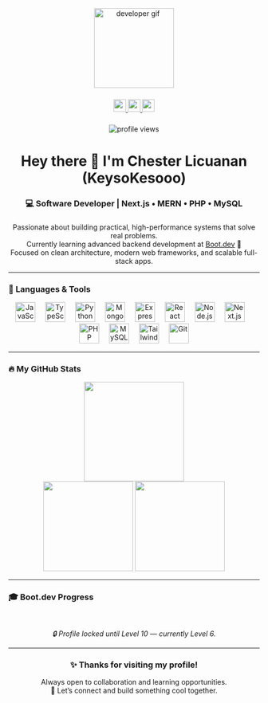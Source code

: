 <div align="center">
  <img height="160" src="https://media.giphy.com/media/M9gbBd9nbDrOTu1Mqx/giphy.gif" alt="developer gif" />
</div>

###

<div align="center">
  <a href="https://linkedin.com/in/your-profile" target="_blank">
    <img src="https://img.shields.io/static/v1?message=LinkedIn&logo=linkedin&label=&color=0077B5&logoColor=white&labelColor=&style=for-the-badge" height="25" />
  </a>
  <a href="https://youtube.com/@yourchannel" target="_blank">
    <img src="https://img.shields.io/static/v1?message=YouTube&logo=youtube&label=&color=FF0000&logoColor=white&labelColor=&style=for-the-badge" height="25" />
  </a>
  <a href="https://twitter.com/yourhandle" target="_blank">
    <img src="https://img.shields.io/static/v1?message=Twitter&logo=twitter&label=&color=1DA1F2&logoColor=white&labelColor=&style=for-the-badge" height="25" />
  </a>
</div>

###

<div align="center">
  <img src="https://visitor-badge.laobi.icu/badge?page_id=KeysoKesooo.KeysoKesooo" alt="profile views" />
</div>

###

<h1 align="center">Hey there 👋 I'm Chester Licuanan (KeysoKesooo)</h1>

###

<h3 align="center">💻 Software Developer | Next.js • MERN • PHP • MySQL</h3>

###

<p align="center">
  Passionate about building practical, high-performance systems that solve real problems.<br>
  Currently learning advanced backend development at 
  <a href="https://www.boot.dev/u/frontsignature80" target="_blank">Boot.dev</a> 🚀<br>
  Focused on clean architecture, modern web frameworks, and scalable full-stack apps.
</p>

---

<h3 align="left">🧰 Languages & Tools</h3>

<div align="center">
  <img src="https://cdn.jsdelivr.net/gh/devicons/devicon/icons/javascript/javascript-original.svg" height="40" alt="JavaScript" />
  <img width="12" />
  <img src="https://cdn.jsdelivr.net/gh/devicons/devicon/icons/typescript/typescript-original.svg" height="40" alt="TypeScript" />
  <img width="12" />
  <img src="https://cdn.jsdelivr.net/gh/devicons/devicon/icons/python/python-original.svg" height="40" alt="Python" />
  <img width="12" />
  <img src="https://cdn.jsdelivr.net/gh/devicons/devicon/icons/mongodb/mongodb-original-wordmark.svg" height="40" alt="MongoDB" />
  <img width="12" />
  <img src="https://cdn.jsdelivr.net/gh/devicons/devicon/icons/express/express-original.svg" height="40" alt="Express" />
  <img width="12" />
  <img src="https://cdn.jsdelivr.net/gh/devicons/devicon/icons/react/react-original.svg" height="40" alt="React" />
  <img width="12" />
  <img src="https://cdn.jsdelivr.net/gh/devicons/devicon/icons/nodejs/nodejs-original.svg" height="40" alt="Node.js" />
  <img width="12" />
  <img src="https://cdn.jsdelivr.net/gh/devicons/devicon/icons/nextjs/nextjs-original-wordmark.svg" height="40" alt="Next.js" />
  <img width="12" />
  <img src="https://cdn.jsdelivr.net/gh/devicons/devicon/icons/php/php-original.svg" height="40" alt="PHP" />
  <img width="12" />
  <img src="https://cdn.jsdelivr.net/gh/devicons/devicon/icons/mysql/mysql-original-wordmark.svg" height="40" alt="MySQL" />
  <img width="12" />
  <img src="https://www.vectorlogo.zone/logos/tailwindcss/tailwindcss-icon.svg" height="40" alt="TailwindCSS" />
  <img width="12" />
  <img src="https://cdn.jsdelivr.net/gh/devicons/devicon/icons/git/git-original.svg" height="40" alt="Git" />
</div>


---

<h3 align="left">🔥 My GitHub Stats</h3>

<div align="center">
  <img src="https://streak-stats.demolab.com?user=KeysoKesooo&theme=tokyonight&hide_border=false&border_radius=5" height="200" />
  <br />
  <img src="https://github-readme-stats.vercel.app/api?username=KeysoKesooo&show_icons=true&theme=tokyonight&count_private=true" height="180" />
  <img src="https://github-readme-stats.vercel.app/api/top-langs/?username=KeysoKesooo&layout=compact&theme=tokyonight" height="180" />
</div>

---

<h3 align="left">🎓 Boot.dev Progress</h3>

<div align="center">
  <a href="https://www.boot.dev/u/frontsignature80" target="_blank">
  </a>
  <br />
  <p><i>🔒 Profile locked until Level 10 — currently Level 6.</i></p>
</div>


---

<h3 align="center">✨ Thanks for visiting my profile!</h3>
<p align="center">
  Always open to collaboration and learning opportunities.<br>
  💬 Let’s connect and build something cool together.
</p>

